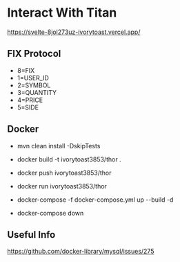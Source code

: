 # Interact With Titan
https://svelte-8jol273uz-ivorytoast.vercel.app/



## FIX Protocol
   * 8=FIX
   * 1=USER_ID
   * 2=SYMBOL
   * 3=QUANTITY
   * 4=PRICE
   * 5=SIDE

## Docker
* mvn clean install -DskipTests
* docker build -t ivorytoast3853/thor .
* docker push ivorytoast3853/thor
* docker run ivorytoast3853/thor

* docker-compose -f docker-compose.yml up --build -d
* docker-compose down

## Useful Info
https://github.com/docker-library/mysql/issues/275